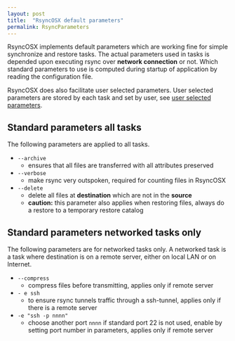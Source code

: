 ```yaml
---
layout: post
title:  "RsyncOSX default parameters"
permalink: RsyncParameters
---
```

RsyncOSX implements default parameters which are working fine for simple synchronize and restore tasks. The actual parameters used in tasks is depended upon executing rsync over **network connection** or not. Which standard parameters to use is computed during startup of application by reading the configuration file.

RsyncOSX does also facilitate user selected parameters. User selected parameters are stored by each task and set by user, see [user selected parameters](/Parameters).

## Standard parameters all tasks

The following parameters are applied to all tasks.

- `--archive`
	- ensures that all files are transferred with all attributes preserved
- `--verbose`
	- make rsync very outspoken, required for counting files in RsyncOSX
- `--delete`
	- delete all files at **destination** which are not in the **source**
	- **caution:** this parameter also applies when restoring files, always do a restore to a temporary restore catalog

## Standard parameters networked tasks only

The following parameters are for networked tasks only. A networked task is a task where destination is on a remote server, either on local LAN or on Internet.

- `--compress`
	- compress files before transmitting, applies only if remote server
- `- e ssh`
	- to ensure rsync tunnels traffic through a ssh-tunnel, applies only if there is a remote server
- `-e "ssh -p nnnn"`
	- choose another port `nnnn` if standard port 22 is not used, enable by setting port number in parameters, applies only if remote server
